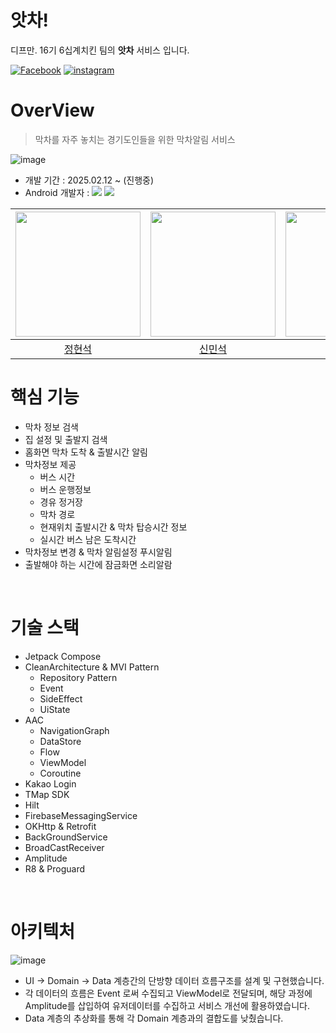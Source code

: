 # 앗차!


디프만. 16기 6십계치킨 팀의 **앗차** 서비스 입니다.

[![Facebook](https://img.shields.io/badge/PlayStore-414141?style=flat-square&logo=googleplay&logoColor=white&link=https://play.google.com/store/apps/details?id=com.depromeet.team6&hl=ko)](https://play.google.com/store/apps/details?id=com.depromeet.team6&hl=ko)
[![instagram](https://img.shields.io/badge/instagram-E4405F?style=flat-square&logo=Instagram&logoColor=white&link=https://www.instagram.com/atcha_official/)](https://www.instagram.com/atcha_official/)

# OverView
> 막차를 자주 놓치는 경기도인들을 위한 막차알림 서비스  

![image](https://github.com/user-attachments/assets/f875c469-b3dc-4790-b35c-2833da2df21e)


- 개발 기간 : 2025.02.12 ~ (진행중)
- Android 개발자 : <img src="https://img.shields.io/badge/Android-3DDC84?style=for-the-badge&logo=Android&logoColor=white"> <img src="https://img.shields.io/badge/Kotlin-7F52FF?style=for-the-badge&logo=Kotlin&logoColor=white">

|<img width="200" height="200" src="https://avatars.githubusercontent.com/u/72616557?v=4"/>|<img width="200" height="200" src="https://avatars.githubusercontent.com/u/122257945?v=4"/>|<img width="200" height="200" src="https://avatars.githubusercontent.com/u/75196460?v=4"/>|<img width="200" height="200" src="https://avatars.githubusercontent.com/u/70833219?v=4"/>|
|:------:|:---:|:---:|:---:|
|[정현석](https://github.com/hyuns66)|[신민석](https://github.com/t1nm1ksun)|[이지은](https://github.com/jieeeunnn) | [조윤진](https://github.com/cyjadela) |


# 핵심 기능
- 막차 정보 검색
- 집 설정 및 출발지 검색
- 홈화면 막차 도착 & 출발시간 알림
- 막차정보 제공
  - 버스 시간
  - 버스 운행정보
  - 경유 정거장
  - 막차 경로
  - 현재위치 출발시간 & 막차 탑승시간 정보
  - 실시간 버스 남은 도착시간
- 막차정보 변경 & 막차 알림설정 푸시알림
- 출발해야 하는 시간에 잠금화면 소리알람

<br/>  

# 기술 스택
- Jetpack Compose
- CleanArchitecture & MVI Pattern
  - Repository Pattern
  - Event
  - SideEffect
  - UiState
- AAC
  - NavigationGraph
  - DataStore
  - Flow
  - ViewModel
  - Coroutine
- Kakao Login
- TMap SDK
- Hilt
- FirebaseMessagingService
- OKHttp & Retrofit
- BackGroundService
- BroadCastReceiver
- Amplitude
- R8 & Proguard

<br>

# 아키텍처
![image](https://github.com/user-attachments/assets/18a90ddd-6fa2-42bd-baf8-bcef0c7b001b)

- UI -> Domain -> Data 계층간의 단방향 데이터 흐름구조를 설계 및 구현했습니다.
- 각 데이터의 흐름은 Event 로써 수집되고 ViewModel로 전달되며, 해당 과정에 Amplitude를 삽입하여 유저데이터를 수집하고 서비스 개선에 활용하였습니다.
- Data 계층의 추상화를 통해 각 Domain 계층과의 결합도를 낮췄습니다.
